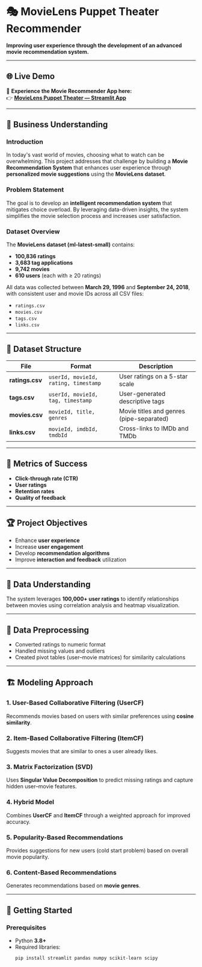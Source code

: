 # 🎭 MovieLens Puppet Theater Recommender  
**Improving user experience through the development of an advanced movie recommendation system.**

---

## 🌐 Live Demo  
🚀 **Experience the Movie Recommender App here:**  
👉 [**MovieLens Puppet Theater — Streamlit App**](https://kibandichristine-movie-recommendation-system-app-ypjjj1.streamlit.app/)

---

## 📘 Business Understanding  

### **Introduction**  
In today's vast world of movies, choosing what to watch can be overwhelming. This project addresses that challenge by building a **Movie Recommendation System** that enhances user experience through **personalized movie suggestions** using the **MovieLens dataset**.

### **Problem Statement**  
The goal is to develop an **intelligent recommendation system** that mitigates choice overload. By leveraging data-driven insights, the system simplifies the movie selection process and increases user satisfaction.

### **Dataset Overview**  
The **MovieLens dataset (ml-latest-small)** contains:  
- **100,836 ratings**  
- **3,683 tag applications**  
- **9,742 movies**  
- **610 users** (each with ≥ 20 ratings)  

All data was collected between **March 29, 1996** and **September 24, 2018**, with consistent user and movie IDs across all CSV files:  
- `ratings.csv`  
- `movies.csv`  
- `tags.csv`  
- `links.csv`  

---

## 🧩 Dataset Structure  

| File | Format | Description |
|------|---------|-------------|
| **ratings.csv** | `userId, movieId, rating, timestamp` | User ratings on a 5-star scale |
| **tags.csv** | `userId, movieId, tag, timestamp` | User-generated descriptive tags |
| **movies.csv** | `movieId, title, genres` | Movie titles and genres (pipe-separated) |
| **links.csv** | `movieId, imdbId, tmdbId` | Cross-links to IMDb and TMDb |

---

## 🎯 Metrics of Success  
- **Click-through rate (CTR)**  
- **User ratings**  
- **Retention rates**  
- **Quality of feedback**

---

## 🏆 Project Objectives  
- Enhance **user experience**  
- Increase **user engagement**  
- Develop **recommendation algorithms**  
- Improve **interaction and feedback** utilization  

---

## 🧠 Data Understanding  
The system leverages **100,000+ user ratings** to identify relationships between movies using correlation analysis and heatmap visualization.

---

## 🧹 Data Preprocessing  
- Converted ratings to numeric format  
- Handled missing values and outliers  
- Created pivot tables (user–movie matrices) for similarity calculations  

---

## 🏗️ Modeling Approach  

### **1. User-Based Collaborative Filtering (UserCF)**  
Recommends movies based on users with similar preferences using **cosine similarity**.

### **2. Item-Based Collaborative Filtering (ItemCF)**  
Suggests movies that are similar to ones a user already likes.

### **3. Matrix Factorization (SVD)**  
Uses **Singular Value Decomposition** to predict missing ratings and capture hidden user–movie features.

### **4. Hybrid Model**  
Combines **UserCF** and **ItemCF** through a weighted approach for improved accuracy.

### **5. Popularity-Based Recommendations**  
Provides suggestions for new users (cold start problem) based on overall movie popularity.

### **6. Content-Based Recommendations**  
Generates recommendations based on **movie genres**.

---

## 🚀 Getting Started  

### **Prerequisites**  
- Python **3.8+**  
- Required libraries:
  ```bash
  pip install streamlit pandas numpy scikit-learn scipy
